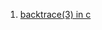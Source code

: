  1. [backtrace(3) in c]
 
[backtrace(3) in c]: https://stackoverflow.com/questions/77005/how-to-automatically-generate-a-stacktrace-when-my-program-crashes

